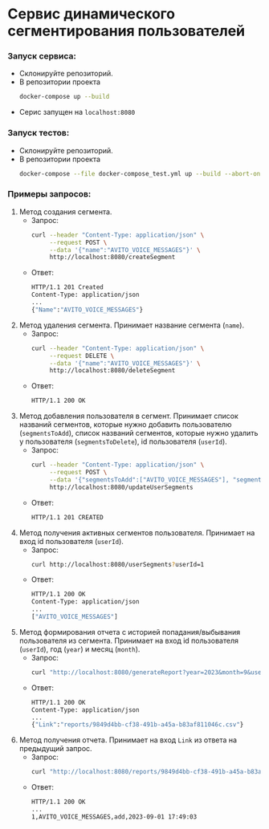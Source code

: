 # Сервис динамического сегментирования пользователей

### Запуск сервиса:
- Склонируйте репозиторий. 
- В репозитории проекта
    ```bash
    docker-compose up --build
    ```
- Серис запущен на `localhost:8080`

### Запуск тестов:
- Склонируйте репозиторий. 
- В репозитории проекта
    ```bash
    docker-compose --file docker-compose_test.yml up --build --abort-on-container-exit
    ```

### Примеры запросов:
1. Метод создания сегмента.
    - Запрос: 
        ```bash
        curl --header "Content-Type: application/json" \
             --request POST \
             --data '{"name":"AVITO_VOICE_MESSAGES"}' \
             http://localhost:8080/createSegment
        ```
    - Ответ:
        ```bash
        HTTP/1.1 201 Created
        Content-Type: application/json
        ...
        {"Name":"AVITO_VOICE_MESSAGES"}
        ```
2. Метод удаления сегмента. Принимает название сегмента (`name`). 
    - Запрос: 
        ```bash
        curl --header "Content-Type: application/json" \
             --request DELETE \
             --data '{"name":"AVITO_VOICE_MESSAGES"}' \
             http://localhost:8080/deleteSegment
        ```
    - Ответ:
        ```bash
        HTTP/1.1 200 OK
        ```
3. Метод добавления пользователя в сегмент. Принимает список названий сегментов, которые нужно добавить пользователю (`segmentsToAdd`), список названий сегментов, которые нужно удалить у пользователя (`segmentsToDelete`), id пользователя (`userId`).
    - Запрос: 
        ```bash
        curl --header "Content-Type: application/json" \
             --request POST \
             --data '{"segmentsToAdd":["AVITO_VOICE_MESSAGES"], "segmentsToDelete": ["AVITO_DISCOUNT_30"], "userId": 1}' \
             http://localhost:8080/updateUserSegments
        ```
    - Ответ:
        ```bash
        HTTP/1.1 201 CREATED
        ```
4. Метод получения активных сегментов пользователя. Принимает на вход id пользователя (`userId`).
    - Запрос: 
        ```bash
        curl http://localhost:8080/userSegments?userId=1
        ```
    - Ответ:
        ```bash
        HTTP/1.1 200 OK
        Content-Type: application/json
        ...
        ["AVITO_VOICE_MESSAGES"]
        ```
5. Метод формирования отчета с историей попадания/выбывания пользователя из сегмента. Принимает на вход id пользователя (`userId`), год (`year`) и месяц (`month`).
    - Запрос:
        ```bash
        curl "http://localhost:8080/generateReport?year=2023&month=9&userId=1"
        ```
    - Ответ:
        ```bash
        HTTP/1.1 200 OK
        Content-Type: application/json
        ...
        {"Link":"reports/9849d4bb-cf38-491b-a45a-b83af811046c.csv"}
        ```
6. Метод получения отчета. Принимает на вход `Link` из ответа на предыдущий запрос.
    - Запрос: 
        ```bash
        curl "http://localhost:8080/reports/9849d4bb-cf38-491b-a45a-b83af811046c.csv"
        ```
    - Ответ:
        ```bash
        HTTP/1.1 200 OK
        ...
        1,AVITO_VOICE_MESSAGES,add,2023-09-01 17:49:03
        ```